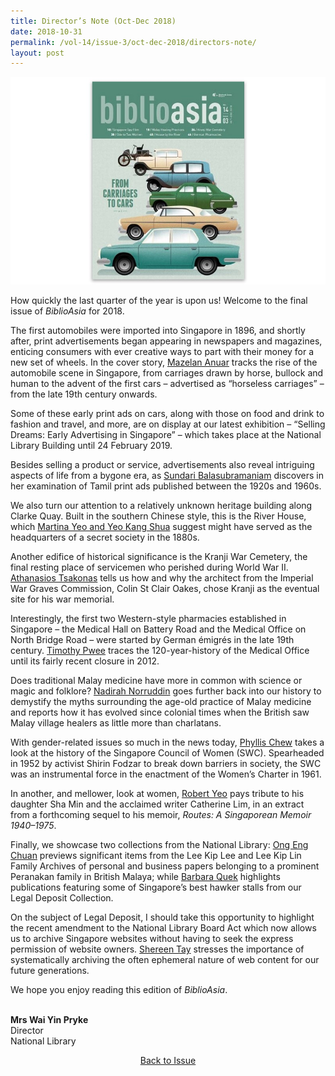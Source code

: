 ```yaml
---
title: Director’s Note (Oct-Dec 2018)
date: 2018-10-31
permalink: /vol-14/issue-3/oct-dec-2018/directors-note/
layout: post
---
```

<img src="/images/Vol-14-issue-3/vol14_iss3.JPG">

How quickly the last quarter of the year is upon us! Welcome to the final issue of *BiblioAsia* for 2018.

The first automobiles were imported into Singapore in 1896, and shortly after, print advertisements began appearing in newspapers and magazines, enticing consumers with ever creative ways to part with their money for a new set of wheels. In the cover story, [Mazelan Anuar](https://nlb-ba-staging.netlify.app/vol-14/issue-3/oct-dec-2018/wheels-of-change/) tracks the rise of the automobile scene in Singapore, from carriages drawn by horse, bullock and human to the advent of the first cars – advertised as “horseless carriages” – from the late 19th century onwards.

Some of these early print ads on cars, along with those on food and drink to fashion and travel, and more, are on display at our latest exhibition – “Selling Dreams: Early Advertising in Singapore” – which takes place at the National Library Building until 24 February 2019.

Besides selling a product or service, advertisements also reveal intriguing aspects of life from a bygone era, as [Sundari Balasubramaniam](https://nlb-ba-staging.netlify.app/vol-14/issue-3/oct-dec-2018/tamil-print-adv/) discovers in her examination of Tamil print ads published between the 1920s and 1960s.

We also turn our attention to a relatively unknown heritage building along Clarke Quay. Built in the southern Chinese style, this is the River House, which [Martina Yeo and Yeo Kang Shua](https://nlb-ba-staging.netlify.app/vol-14/issue-3/oct-dec-2018/the-house-of-ripples/) suggest might have served as the headquarters of a secret society in the 1880s.

Another edifice of historical significance is the Kranji War Cemetery, the final resting place of servicemen who perished during World War II. [Athanasios Tsakonas](https://nlb-ba-staging.netlify.app/vol-14/issue-3/oct-dec-2018/honour-of-war-heroes/) tells us how and why the architect from the Imperial War Graves Commission, Colin St Clair Oakes, chose Kranji as the eventual site for his war memorial.

Interestingly, the first two Western-style pharmacies established in Singapore – the Medical Hall on Battery Road and the Medical Office on North Bridge Road – were started by German émigrés in the late 19th century. [Timothy Pwee](https://nlb-ba-staging.netlify.app/vol-14/issue-3/oct-dec-2018/german-med-deity-sg/) traces the 120-year-history of the Medical Office until its fairly recent closure in 2012.

Does traditional Malay medicine have more in common with science or magic and folklore? [Nadirah Norruddin](https://nlb-ba-staging.netlify.app/vol-14/issue-3/oct-dec-2018/magic-or-med-m-heal/) goes further back into our history to demystify the myths surrounding the age-old practice of Malay medicine and reports how it has evolved since colonial times when the British saw Malay village healers as little more than charlatans.

With gender-related issues so much in the news today, [Phyllis Chew](https://nlb-ba-staging.netlify.app/vol-14/issue-3/oct-dec-2018/blazing-a-trail/) takes a look at the history of the Singapore Council of Women (SWC). Spearheaded in 1952 by activist Shirin Fodzar to break down barriers in society, the SWC was an instrumental force in the enactment of the Women’s Charter in 1961.

In another, and mellower, look at women, [Robert Yeo](https://nlb-ba-staging.netlify.app/vol-14/issue-3/oct-dec-2018/an-ode-to-two-women/) pays tribute to his daughter Sha Min and the acclaimed writer Catherine Lim, in an extract from a forthcoming sequel to his memoir, *Routes: A Singaporean Memoir 1940–1975*.

Finally, we showcase two collections from the National Library: [Ong Eng Chuan](https://nlb-ba-staging.netlify.app/vol-14/issue-3/oct-dec-2018/papers-from-past/) previews significant items from the Lee Kip Lee and Lee Kip Lin Family Archives of personal and business papers belonging to a prominent Peranakan family in British Malaya; while [Barbara Quek](https://nlb-ba-staging.netlify.app/vol-14/issue-3/oct-dec-2018/makan-place-coffee-s/) highlights publications featuring some of Singapore’s best hawker stalls from our Legal Deposit Collection.

On the subject of Legal Deposit, I should take this opportunity to highlight the recent amendment to the National Library Board Act which now allows us to archive Singapore websites without having to seek the express permission of website owners. [Shereen Tay](https://nlb-ba-staging.netlify.app/vol-14/issue-3/oct-dec-2018/archive-sg-wide-web/) stresses the importance of systematically archiving the often ephemeral nature of web content for our future generations.

We hope you enjoy reading this edition of *BiblioAsia*.

<br>
<b>Mrs Wai Yin Pryke </b><br>Director<br>National Library

<a href="https://biblioasia.nlb.gov.sg/vol-14/issue-3/oct-dec-2018/"><center>Back to Issue</center></a>